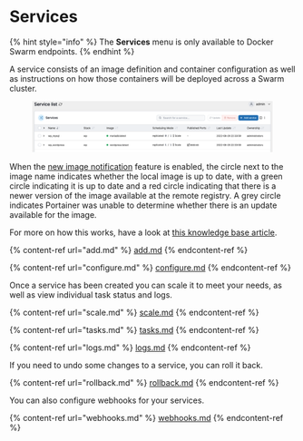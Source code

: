# Services

{% hint style="info" %}
The **Services** menu is only available to Docker Swarm endpoints.
{% endhint %}

A service consists of an image definition and container configuration as well as instructions on how those containers will be deployed across a Swarm cluster.

<figure><img src="../../../.gitbook/assets/2.15-docker_services_list (1) (1).png" alt=""><figcaption></figcaption></figure>

When the [new image notification](../swarm/setup.md#other) feature is enabled, the circle next to the image name indicates whether the local image is up to date, with a green circle indicating it is up to date and a red circle indicating that there is a newer version of the image available at the remote registry. A grey circle indicates Portainer was unable to determine whether there is an update available for the image.

For more on how this works, have a look at [this knowledge base article](https://portal.portainer.io/knowledge/how-does-the-image-update-notification-icon-work).

{% content-ref url="add.md" %}
[add.md](add.md)
{% endcontent-ref %}

{% content-ref url="configure.md" %}
[configure.md](configure.md)
{% endcontent-ref %}

Once a service has been created you can scale it to meet your needs, as well as view individual task status and logs.

{% content-ref url="scale.md" %}
[scale.md](scale.md)
{% endcontent-ref %}

{% content-ref url="tasks.md" %}
[tasks.md](tasks.md)
{% endcontent-ref %}

{% content-ref url="logs.md" %}
[logs.md](logs.md)
{% endcontent-ref %}

If you need to undo some changes to a service, you can roll it back.

{% content-ref url="rollback.md" %}
[rollback.md](rollback.md)
{% endcontent-ref %}

You can also configure webhooks for your services.

{% content-ref url="webhooks.md" %}
[webhooks.md](webhooks.md)
{% endcontent-ref %}


